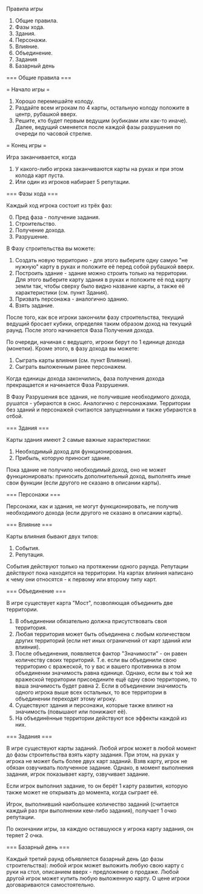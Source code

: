 Правила игры
 
1. Общие правила.
2. Фазы хода.
3. Здания.
4. Персонажи.
5. Влияние.
6. Объединение.
7. Задания
8. Базарный день 

=== Общие правила ===
 
= Начало игры =

1. Хорошо перемешайте колоду.
2. Раздайте всем игрокам по 4 карты, остальную колоду положите в центр, рубашкой вверх.
3. Решите, кто будет первым ведущим (кубиками или как-то иначе). Далее, ведущий сменяется после каждой фазы разрушения по очереди по часовой стрелке.

= Конец игры =

Игра заканчивается, когда 

1. У какого-либо игрока заканчиваются карты на руках и при этом колода карт пуста.
2. Или один из игроков набирает 5 репутации.

=== Фазы хода ===
 
Каждый ход игрока состоит из трёх фаз:

0. Пред фаза - получение задания.
1. Строительство.
2. Получение дохода.
3. Разрушение.
 
В Фазу строительства вы можете:

1. Создать новую территорию - для этого выберите одну самую "не нужную" карту в руках и положите её перед собой рубашкой вверх.
2. Построить здание - здание можно строить только на территории. Для этого выберите карту здания в руках и положите её под карту земли так, чтобы сверху было видно название карты, а также её характеристики (см. пункт Здания).
3. Призвать персонажа - аналогично зданию.
4. Взять задание.

После того, как все игроки закончили фазу строительства, текущий ведущий бросает кубики, определяя таким образом доход на текущий раунд. После этого начинается Фаза Получения дохода.

По очереди, начиная с ведущего, игроки берут по 1 единице дохода (монетки). 
Кроме этого, в фазу дохода вы можете:

1. Сыграть карты влияния (см. пункт Влияние).
2. Сыграть выложенным ранее персонажем.

Когда единицы дохода закончились, фаза получения дохода прекращается и начинается Фаза Разрушения.

В Фазу Разрушения все здания, не получившие необходимого дохода, рушатся - убираются в снос. Аналогично с персонажами. Территории без зданий и персонажей считаются запущенными и также убираются в отбой.

=== Здания ===

Карты здания имеют 2 самые важные характеристики:

1. Необходимый доход для функционирования.
2. Прибыль, которую приносит здание.

Пока здание не получило необходимый доход, оно не может функционировать: приносить дополнительный доход, выполнять иные свои функции (если другого не сказано в описании карты).

=== Персонажи ===

Персонажи, как и здания, не могут функционировать, не получив необходимого дохода (если другого не сказано в описании карты).

=== Влияние ===

Карты влияния бывают двух типов:

1. События.
2. Репутация.
 
События действуют только на протяжении одного раунда. Репутации действуют пока находятся на территории.
На картах влияния написано к чему они относятся - к первому или второму типу карт.

=== Объединение ===

В игре существует карта "Мост", позволяющая объединить две территории. 

1. В объединении обязательно должна присутствовать своя территория.
2. Любая территория может быть объединена с любым количеством других территорий (если нет иных ограничений от карт зданий или влияния).
3. После объединения, появляется фактор "Значимости" - он равен количеству своих территорий. Т.е. если вы объединили свою территорию с вражеской, то у вас и вашего противника в этом объединении значимость равна единице. Однако, если вы к той же вражеской территории присоедините ещё одну свою территорию, то ваша значимость будет равна 2. Если в объединении значимость одного игрока выше всех остальных, то все территории в объединении переходят этому игроку. 
4. Существуют здания и персонажи, которые также влияют на значимость (повышают или понижают её).
5. На объединённые территории действуют все эффекты каждой из них.

=== Задания ===

В игре существуют карты заданий. Любой игрок может в любой момент до фазы строительства взять карту задания. При этом, на руках у игрока не может быть более двух карт заданий. Взяв карту, игрок не обязан озвучивать полученное задание. Однако, в момент выполнения задания, игрок показывает карту, озвучивает задание. 

Если игрок выполнил задание, то он берёт 1 карту развития, которую также может не открывать до момента, когда сыграет её.

Игрок, выполнивший наибольшее количество заданий (считается каждый раз при выполнении кем-либо задания), получает 1 очко репутации.

По окончании игры, за каждую оставшуюся у игрока карту задания, он теряет 2 очка.

=== Базарный день ===

Каждый третий раунд объявляется базарный день (до фазы строительства): любой игрок может выложить любую свою карту с руки на стол, описанием вверх - предложение о продаже. Любой другой игрок может купить любую выложенную карту. О цене игроки договариваются самостоятельно. 

